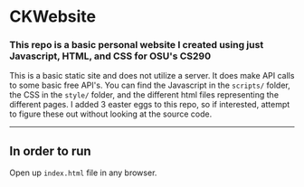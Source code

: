 # CKWebsite
### This repo is a basic personal website I created using just Javascript, HTML, and CSS for OSU's CS290

This is a basic static site and does not utilize a server. It does make API calls to some basic free API's. You can find the Javascript in the `scripts/` folder, the CSS in the `style/` folder, and the different html files representing the different pages. I added 3 easter eggs to this repo, so if interested, attempt to figure these out without looking at the source code.

---
## In order to run

Open up `index.html` file in any browser.
